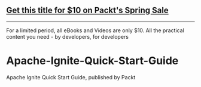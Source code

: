 ## [Get this title for $10 on Packt's Spring Sale](https://www.packt.com/B11207?utm_source=github&utm_medium=packt-github-repo&utm_campaign=spring_10_dollar_2022)
-----
For a limited period, all eBooks and Videos are only $10. All the practical content you need \- by developers, for developers

# Apache-Ignite-Quick-Start-Guide
Apache Ignite Quick Start Guide, published by Packt
